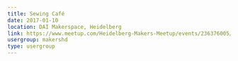 ```yaml
---
title: Sewing Café
date: 2017-01-10
location: DAI Makerspace, Heidelberg
link: https://www.meetup.com/Heidelberg-Makers-Meetup/events/236376005/
usergroup: makershd
type: usergroup
---
```

